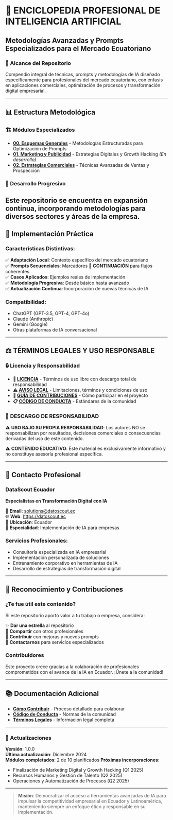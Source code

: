 # 🤖 ENCICLOPEDIA PROFESIONAL DE INTELIGENCIA ARTIFICIAL

## Metodologías Avanzadas y Prompts Especializados para el Mercado Ecuatoriano

### 🎯 Alcance del Repositorio

Compendio integral de técnicas, prompts y metodologías de IA diseñado específicamente para profesionales del mercado ecuatoriano, con énfasis en aplicaciones comerciales, optimización de procesos y transformación digital empresarial.

---

## 📊 Estructura Metodológica

### 🏗️ Módulos Especializados

- **[00. Esquemas Generales](./00_esquemas_generales/)** - Metodologías Estructuradas para Optimización de Prompts
- **[01. Marketing y Publicidad](./01_marketing_publicidad/)** - Estrategias Digitales y Growth Hacking *(En desarrollo)*
- **[02. Estrategias Comerciales](./02_ventas/)** - Técnicas Avanzadas de Ventas y Prospección

### 🔄 Desarrollo Progresivo

Este repositorio se encuentra en expansión continua, incorporando metodologías para diversos sectores y áreas de la empresa.
---

## 🚀 Implementación Práctica

### Características Distintivas:
✅ **Adaptación Local**: Contexto específico del mercado ecuatoriano  
✅ **Prompts Secuenciales**: Marcadores **🔗 CONTINUACIÓN** para flujos coherentes  
✅ **Casos Aplicados**: Ejemplos reales de implementación  
✅ **Metodología Progresiva**: Desde básico hasta avanzado  
✅ **Actualización Continua**: Incorporación de nuevas técnicas de IA  

### Compatibilidad:
- ChatGPT (GPT-3.5, GPT-4, GPT-4o)
- Claude (Anthropic)
- Gemini (Google)
- Otras plataformas de IA conversacional

---

## ⚖️ **TÉRMINOS LEGALES Y USO RESPONSABLE**

### 🔒 Licencia y Responsabilidad

- **📄 [LICENCIA](./LICENSE)** - Términos de uso libre con descargo total de responsabilidad
- **⚠️ [AVISO LEGAL](./AVISO_LEGAL.md)** - Limitaciones, términos y condiciones de uso
- **🤝 [GUÍA DE CONTRIBUCIONES](./CONTRIBUCIONES.md)** - Cómo participar en el proyecto
- **📋 [CÓDIGO DE CONDUCTA](./CODIGO_CONDUCTA.md)** - Estándares de la comunidad

### 🚨 **DESCARGO DE RESPONSABILIDAD**

⚠️ **USO BAJO SU PROPIA RESPONSABILIDAD**: Los autores NO se responsabilizan por resultados, decisiones comerciales o consecuencias derivadas del uso de este contenido.

⚠️ **CONTENIDO EDUCATIVO**: Este material es exclusivamente informativo y no constituye asesoría profesional específica.

---

## 💼 Contacto Profesional

### DataScout Ecuador
**Especialistas en Transformación Digital con IA**

📧 **Email**: solutions@datoscout.ec  
🌐 **Web**: https://datoscout.ec  
📍 **Ubicación**: Ecuador  
🎯 **Especialidad**: Implementación de IA para empresas

### Servicios Profesionales:
- Consultoría especializada en IA empresarial
- Implementación personalizada de soluciones
- Entrenamiento corporativo en herramientas de IA
- Desarrollo de estrategias de transformación digital

---

## 🌟 Reconocimiento y Contribuciones

### ¿Te fue útil este contenido?

Si este repositorio aportó valor a tu trabajo o empresa, considera:

✨ **Dar una estrella** al repositorio  
🔄 **Compartir** con otros profesionales  
📝 **Contribuir** con mejoras y nuevos prompts  
💼 **Contactarnos** para servicios especializados  

### Contribuidores

Este proyecto crece gracias a la colaboración de profesionales comprometidos con el avance de la IA en Ecuador. ¡Únete a la comunidad!

---

## 📚 Documentación Adicional

- **[Cómo Contribuir](./CONTRIBUCIONES.md)** - Proceso detallado para colaborar
- **[Código de Conducta](./CODIGO_CONDUCTA.md)** - Normas de la comunidad
- **[Términos Legales](./AVISO_LEGAL.md)** - Información legal completa

---

### 🔄 Actualizaciones

**Versión**: 1.0.0  
**Última actualización**: Diciembre 2024  
**Módulos completados**: 2 de 10 planificados
**Próximas incorporaciones**: 
- Finalización de Marketing Digital y Growth Hacking (Q1 2025)
- Recursos Humanos y Gestión de Talento (Q2 2025)
- Operaciones y Automatización de Procesos (Q2 2025)

---

> **Misión**: Democratizar el acceso a herramientas avanzadas de IA para impulsar la competitividad empresarial en Ecuador y Latinoamérica, manteniendo siempre un enfoque ético y responsable en su implementación.